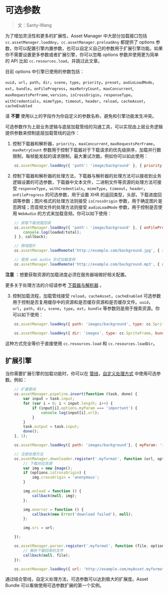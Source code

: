 # 可选参数

> 文：Santy-Wang

为了增加灵活性和更多的扩展性，Asset Manager 中大部分加载接口包括 `cc.assetManager.loadAny`，`cc.assetManager.preloadAny` 都提供了 options 参数，你可以配置引擎内置参数，也可以自定义自己的参数用于扩展引擎功能。如果你不需要设置更多参数或者扩展引擎，你可以忽略 options 参数并使用更为简单的 API 比如 `cc.resources.load`，并跳过此文章。 

目前 options 中引擎已使用的参数包括：

`uuid`，`url`，`path`，`dir`，`scene`，`type`，`priority`，`preset`，`audioLoadMode`，`ext`，`bundle`，`onFileProgress`，`maxRetryCount`，`maxConcurrent`, `maxRequestsPerFrame`, `version`，`isCrossOrigin`，`responseType`，`withCredentials`，`mimeType`，`timeout`，`header`，`reload`，`cacheAsset`，`cacheEnabled`

请 **不要** 使用以上的字段作为你自定义的参数名称，避免和引擎功能发生冲突。

可选参数作为上层业务逻辑与底层加载管线的沟通工具，可以实现由上层业务逻辑提供参数来控制底层加载管线的运作：

1. 控制下载器和解析器，`priority`，`maxConcurrent`, `maxRequestsPerFrame`，`maxRetryCount` 参数用于控制下载器对于下载请求的优先级排序，加载并行数限制，每帧能发起的请求限制，最大重试次数。例如你可以如此使用：

```js
    cc.assetManager.loadAny({ 'path': 'image/background' }, { priority: 2, maxRetryCount: 10 }, callback);
```

2. 控制下载器和解析器的处理方法，下载器与解析器的处理方法可以接收到业务逻辑设置的可选参数，下载器中文本文件，二进制文件等资源的处理方法可接受 `responseType`，`withCredentials`，`mimeType`，`timeout`，`header`，`onFileProgress` 的可选参数，用于设置 XHR 的返回类型，头部，下载进度回调等参数；图片格式的处理方法则接受 `isCrossOrigin` 参数，用于确定图片是否跨域；而音频文件的处理方法则接受 `audioLoadMode` 参数，用于控制是否使用 `WebAudio` 的方式来加载音频。你可以如下使用：

```js
    // 获取下载进度回调
    cc.assetManager.loadAny({ 'path': 'image/background' }, { onFileProgress: function (loaded, total) {
        console.log(loaded/total);
    } }, callback);

    // 跨域图片
    cc.assetManager.loadRemote('http://example.com/background.jpg', { isCrossOrigin: true }, callback);

    // 使用 web audio 形式加载音频
    cc.assetManager.loadRemote('http://example.com/background.mp3', { audioLoadMode: cc.AudioClip.LoadMode.WEB_AUDIO }, callback);
```

**注意** ：想要获取资源的加载进度必须在服务器端做好相关配置。

更多关于处理方法的介绍请参考 [下载器与解析器](downloader-parser.md) 。

3. 控制加载流程，加载管线接受 `reload`，`cacheAsset`，`cacheEnabled` 可选参数用于控制是否复用缓存中的资源和是否缓存资源和是否缓存文件。`uuid`，`url`，`path`，`dir`，`scene`，`type`，`ext`，`bundle` 等参数则是用于搜索资源。你可以如下使用：

```js
    cc.assetManager.loadAny({ path: 'images/background', type: cc.SpriteFrame, bundle: 'resources' }, callback);

    cc.assetManager.loadAny({ dir: 'images', type: cc.SpriteFrame, bundle: 'resources' }, callback);
```

这种方式完全等价于直接使用 `cc.resources.load` 和 `cc.resources.loadDir`。

## 扩展引擎

当你需要扩展引擎的加载功能时，你可以在 [管线](pipeline-task.md)，[自定义处理方式](downloader-parser.md) 中使用可选参数。例如：

```js
    // 扩展管线
    cc.assetManager.pipeline.insert(function (task, done) {
        var input = task.input;
        for (var i = 0; i < input.length; i++) {
            if (input[i].options.myParam === 'important') {
                console.log(input[i].url);
            }
        }
        task.output = task.input;
        done();
    }, 1);

    cc.assetManager.loadAny({ path: 'images/background'}, { myParam: 'important' }, callback);

    // 注册处理方法
    cc.assetManager.downloader.register('.myformat', function (url, options, callback) {
        // 下载对应资源
        var img = new Image();
        if (options.isCrossOrigin) {
            img.crossOrigin = 'anonymous';
        }

        img.onload = function () {
            callback(null, img);
        };

        img.onerror = function () {
            callback(new Error('download failed'), null);
        };

        img.src = url;

    });

    cc.assetManager.parser.register('.myformat', function (file, options, callback) {
        // 解析下载回来的文件
        callback(null, file);
    });

    cc.assetManager.loadAny({ url: 'http://example.com/myAsset.myformat' }, { isCrossOrigin: true }, callback);
```

通过结合管线，自定义处理方法，可选参数可以达到极大的扩展度。Asset Bundle 可以看做使用可选参数扩展的第一个实例。